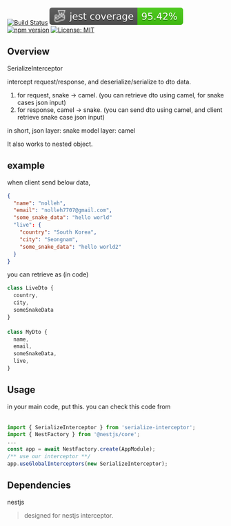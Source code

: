 [![Build Status](https://app.travis-ci.com/nolleh/serialize-interceptor.svg?branch=master)](https://app.travis-ci.com/nolleh/serialize-interceptor)
[![Coverage Status](https://github.com/nolleh/serialize-interceptor/raw/gh-pages/badges/coverage-jest%20coverage.svg?raw=true)](https://nolleh.github.io/serialize-interceptor/badges/coverage-jest%20coverage.svg?raw=true)
[![npm version](https://badge.fury.io/js/serialize-interceptor.svg)](https://badge.fury.io/js/serialize-interceptor)
[![License: MIT](https://img.shields.io/badge/License-MIT-yellow.svg)](https://opensource.org/licenses/MIT)

## Overview

SerializeInterceptor

intercept request/response, and deserialize/serialize to dto data.

1. for request, snake -> camel. (you can retrieve dto using camel, for snake cases json input)
2. for response, camel -> snake. (you can send dto using camel, and client retrieve snake case json input)

in short, json layer: snake
model layer: camel

It also works to nested object.

## example

when client send below data,

```json
{
  "name": "nolleh",
  "email": "nolleh7707@gmail.com",
  "some_snake_data": "hello world"
  "live": {
    "country": "South Korea",
    "city": "Seongnam",
    "some_snake_data": "hello world2"
  }
}
```

you can retrieve as (in code)

```typescript
class LiveDto {
  country,
  city,
  someSnakeData
}

class MyDto {
  name,
  email,
  someSnakeData,
  live,
}

```

## Usage

in your main code, put this.
you can check this code from
[]("https://github.com/nolleh/serialize-interceptor/test/app.ts")

```typescript

import { SerializeInterceptor } from 'serialize-interceptor';
import { NestFactory } from '@nestjs/core';
...
const app = await NestFactory.create(AppModule);
/** use our interceptor **/
app.useGlobalInterceptors(new SerializeInterceptor);

```

## Dependencies

nestjs

> designed for nestjs interceptor.
